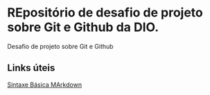 # REpositório de desafio de projeto sobre Git e Github da DIO.
Desafio de projeto sobre Git e Github

## Links úteis
[Sintaxe Básica MArkdown](https://www.markdownguide.org/basic-syntax)
